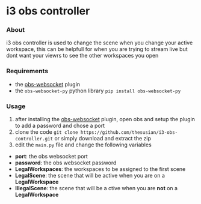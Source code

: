 # i3 obs controller

### About
i3 obs controller is used to change the scene when you change your active workspace,
this can be helpfull for when you are trying to stream live but dont want your viewrs
to see the other workspaces you open

### Requirements
* the [obs-websocket](https://obsproject.com/forum/resources/obs-websocket-remote-control-obs-studio-from-websockets.466/) plugin
* the `obs-websocket-py` python library `pip install obs-websocket-py`

### Usage
1. after installing the [obs-websocket](https://obsproject.com/forum/resources/obs-websocket-remote-control-obs-studio-from-websockets.466/) plugin, open obs and setup the plugin to add a password and chose a port
2. clone the code `git clone https://github.com/thesusian/i3-obs-controller.git` or simply download and extract the zip
3. edit the `main.py` file and change the following variables
  * **port**: the obs websocket port
  * **password**: the obs websocket password
  * **LegalWorkspaces**: the workspaces to be assigned to the first scene
  * **LegalScene**: the scene that will be active when you are on a **LegalWorkspace**
  * **IllegalScene**: the scene that will be a ctive when you are **not** on a **LegalWorkspace**
